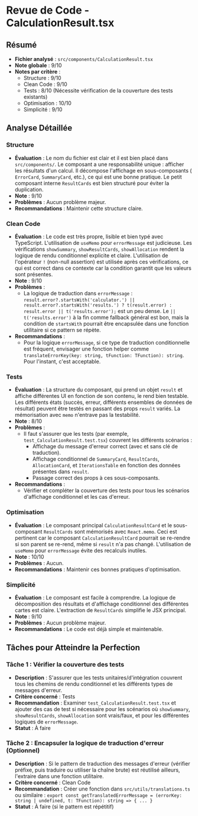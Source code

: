 # Revue de Code - CalculationResult.tsx

## Résumé
- **Fichier analysé** : `src/components/CalculationResult.tsx`
- **Note globale** : 9/10
- **Notes par critère** :
  - Structure : 9/10
  - Clean Code : 9/10
  - Tests : 8/10 (Nécessite vérification de la couverture des tests existants)
  - Optimisation : 10/10
  - Simplicité : 9/10

## Analyse Détaillée
### Structure
- **Évaluation** : Le nom du fichier est clair et il est bien placé dans `src/components/`. Le composant a une responsabilité unique : afficher les résultats d'un calcul. Il décompose l'affichage en sous-composants ( `ErrorCard`, `SummaryCard`, etc.), ce qui est une bonne pratique. Le petit composant interne `ResultCards` est bien structuré pour éviter la duplication.
- **Note** : 9/10
- **Problèmes** : Aucun problème majeur.
- **Recommandations** : Maintenir cette structure claire.

### Clean Code
- **Évaluation** : Le code est très propre, lisible et bien typé avec TypeScript. L'utilisation de `useMemo` pour `errorMessage` est judicieuse. Les vérifications `showSummary`, `showResultCards`, `showAllocation` rendent la logique de rendu conditionnel explicite et claire. L'utilisation de l'opérateur `!` (non-null assertion) est utilisée après ces vérifications, ce qui est correct dans ce contexte car la condition garantit que les valeurs sont présentes.
- **Note** : 9/10
- **Problèmes** :
    - La logique de traduction dans `errorMessage` : `result.error?.startsWith('calculator.') || result.error?.startsWith('results.') ? t(result.error) : result.error || t('results.error');` est un peu dense. Le `|| t('results.error')` à la fin comme fallback général est bon, mais la condition de `startsWith` pourrait être encapsulée dans une fonction utilitaire si ce pattern se répète.
- **Recommandations** :
    - Pour la logique `errorMessage`, si ce type de traduction conditionnelle est fréquent, envisager une fonction helper comme `translateErrorKey(key: string, tFunction: TFunction): string`. Pour l'instant, c'est acceptable.

### Tests
- **Évaluation** : La structure du composant, qui prend un objet `result` et affiche différentes UI en fonction de son contenu, le rend bien testable. Les différents états (succès, erreur, différents ensembles de données de résultat) peuvent être testés en passant des props `result` variés. La mémorisation avec `memo` n'entrave pas la testabilité.
- **Note** : 8/10
- **Problèmes** :
    - Il faut s'assurer que les tests (par exemple, `test_CalculationResult.test.tsx`) couvrent les différents scénarios :
        - Affichage du message d'erreur correct (avec et sans clé de traduction).
        - Affichage conditionnel de `SummaryCard`, `ResultCards`, `AllocationCard`, et `IterationsTable` en fonction des données présentes dans `result`.
        - Passage correct des props à ces sous-composants.
- **Recommandations** :
    - Vérifier et compléter la couverture des tests pour tous les scénarios d'affichage conditionnel et les cas d'erreur.

### Optimisation
- **Évaluation** : Le composant principal `CalculationResultCard` et le sous-composant `ResultCards` sont mémorisés avec `React.memo`. Ceci est pertinent car le composant `CalculationResultCard` pourrait se re-rendre si son parent se re-rend, même si `result` n'a pas changé. L'utilisation de `useMemo` pour `errorMessage` évite des recalculs inutiles.
- **Note** : 10/10
- **Problèmes** : Aucun.
- **Recommandations** : Maintenir ces bonnes pratiques d'optimisation.

### Simplicité
- **Évaluation** : Le composant est facile à comprendre. La logique de décomposition des résultats et d'affichage conditionnel des différentes cartes est claire. L'extraction de `ResultCards` simplifie le JSX principal.
- **Note** : 9/10
- **Problèmes** : Aucun problème majeur.
- **Recommandations** : Le code est déjà simple et maintenable.

## Tâches pour Atteindre la Perfection
### Tâche 1 : Vérifier la couverture des tests
- **Description** : S'assurer que les tests unitaires/d'intégration couvrent tous les chemins de rendu conditionnel et les différents types de messages d'erreur.
- **Critère concerné** : Tests
- **Recommandation** : Examiner `test_CalculationResult.test.tsx` et ajouter des cas de test si nécessaire pour les scénarios où `showSummary`, `showResultCards`, `showAllocation` sont vrais/faux, et pour les différentes logiques de `errorMessage`.
- **Statut** : À faire

### Tâche 2 : Encapsuler la logique de traduction d'erreur (Optionnel)
- **Description** : Si le pattern de traduction des messages d'erreur (vérifier préfixe, puis traduire ou utiliser la chaîne brute) est réutilisé ailleurs, l'extraire dans une fonction utilitaire.
- **Critère concerné** : Clean Code
- **Recommandation** : Créer une fonction dans `src/utils/translations.ts` ou similaire :
  `export const getTranslatedErrorMessage = (errorKey: string | undefined, t: TFunction): string => { ... }`
- **Statut** : À faire (si le pattern est répétitif) 